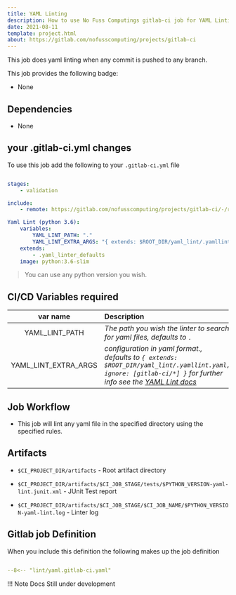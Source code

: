 ```yaml
---
title: YAML Linting
description: How to use No Fuss Computings gitlab-ci job for YAML Linting
date: 2021-08-11
template: project.html
about: https://gitlab.com/nofusscomputing/projects/gitlab-ci
---
```


This job does yaml linting when any commit is pushed to any branch.

This job provides the following badge:

- None


## Dependencies

- None


## your .gitlab-ci.yml changes

To use this job add the following to your `.gitlab-ci.yml` file

``` yaml

stages:
    - validation

include:
    - remote: https://gitlab.com/nofusscomputing/projects/gitlab-ci/-/raw/master/yaml_lint/.gitlab-ci.yml

Yaml Lint (python 3.6):
    variables:
        YAML_LINT_PATH: "."
        YAML_LINT_EXTRA_ARGS: "{ extends: $ROOT_DIR/yaml_lint/.yamllint.yaml, ignore: [gitlab-ci/*] }"
    extends:
        - .yaml_linter_defaults
    image: python:3.6-slim

```

> You can use any python version you wish.


## CI/CD Variables required

| var name | Description |
|:----:|:----|
| YAML_LINT_PATH | *The path you wish the linter to search for yaml files, defaults to `.`* |
| YAML_LINT_EXTRA_ARGS | *configuration in yaml format., defaults to `{ extends: $ROOT_DIR/yaml_lint/.yamllint.yaml, ignore: [gitlab-ci/*] }` for further info see the [YAML Lint docs](https://yamllint.readthedocs.io/en/stable/configuration.html?highlight=exclude#custom-configuration-without-a-config-file)* |


## Job Workflow

- This job will lint any yaml file in the specified directory using the specified rules.


## Artifacts

- `$CI_PROJECT_DIR/artifacts` - Root artifact directory

- `$CI_PROJECT_DIR/artifacts/$CI_JOB_STAGE/tests/$PYTHON_VERSION-yaml-lint.junit.xml` - JUnit Test report

- `$CI_PROJECT_DIR/artifacts/$CI_JOB_STAGE/$CI_JOB_NAME/$PYTHON_VERSION-yaml-lint.log` - Linter log


## Gitlab job Definition

When you include this definition the following makes up the job definition

``` yaml title=".gitlab-ci.yml" linenums="1"

--8<-- "lint/yaml.gitlab-ci.yaml"

```

!!! Note
    Docs Still under development
